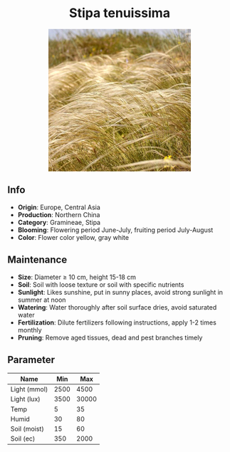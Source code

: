 <h1 align='center'>Stipa tenuissima</h1>
<p align="center">
    <img 
        align='center'
        width='320'
        src="../images/stipa tenuissima.png" 
        alt='Stipa tenuissima' />
</p>

## Info

 - **Origin**: Europe, Central Asia
 - **Production**: Northern China
 - **Category**: Gramineae, Stipa
 - **Blooming**: Flowering period June-July, fruiting period July-August
 - **Color**: Flower color yellow, gray white

## Maintenance

 - **Size**: Diameter ≥ 10 cm, height 15-18 cm
 - **Soil**: Soil with loose texture or soil with specific nutrients
 - **Sunlight**: Likes sunshine, put in sunny places, avoid strong sunlight in summer at noon
 - **Watering**: Water thoroughly after soil surface dries, avoid saturated water
 - **Fertilization**: Dilute fertilizers following instructions, apply 1-2 times monthly
 - **Pruning**: Remove aged tissues, dead and pest branches timely

## Parameter

| Name         | Min  | Max   |
|--------------|------|-------|
| Light (mmol) | 2500 | 4500  |
| Light (lux)  | 3500 | 30000 |
| Temp         | 5    | 35    |
| Humid        | 30   | 80    |
| Soil (moist) | 15   | 60    |
| Soil (ec)    | 350  | 2000  |